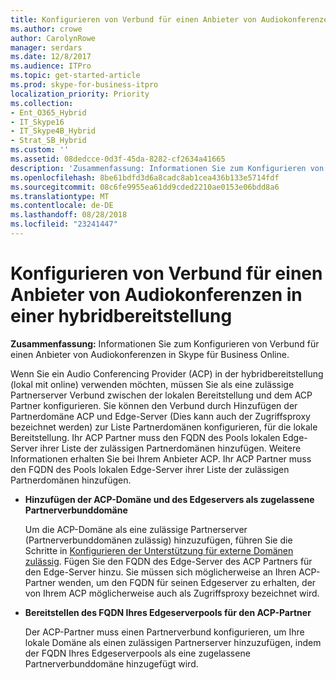 ```yaml
---
title: Konfigurieren von Verbund für einen Anbieter von Audiokonferenzen in einer hybridbereitstellung
ms.author: crowe
author: CarolynRowe
manager: serdars
ms.date: 12/8/2017
ms.audience: ITPro
ms.topic: get-started-article
ms.prod: skype-for-business-itpro
localization_priority: Priority
ms.collection:
- Ent_O365_Hybrid
- IT_Skype16
- IT_Skype4B_Hybrid
- Strat_SB_Hybrid
ms.custom: ''
ms.assetid: 08dedcce-0d3f-45da-8282-cf2634a41665
description: 'Zusammenfassung: Informationen Sie zum Konfigurieren von Verbund für einen Anbieter von Audiokonferenzen in Skype für Business Online.'
ms.openlocfilehash: 8be61bdfd3d6a8cadc8ab1cea436b133e5714fdf
ms.sourcegitcommit: 08c6fe9955ea61dd9cded2210ae0153e06bdd8a6
ms.translationtype: MT
ms.contentlocale: de-DE
ms.lasthandoff: 08/28/2018
ms.locfileid: "23241447"
---
```

# <a name="configure-federation-for-an-audio-conferencing-provider-in-your-hybrid-deployment"></a>Konfigurieren von Verbund für einen Anbieter von Audiokonferenzen in einer hybridbereitstellung

**Zusammenfassung:** Informationen Sie zum Konfigurieren von Verbund für einen Anbieter von Audiokonferenzen in Skype für Business Online.

Wenn Sie ein Audio Conferencing Provider (ACP) in der hybridbereitstellung (lokal mit online) verwenden möchten, müssen Sie als eine zulässige Partnerserver Verbund zwischen der lokalen Bereitstellung und dem ACP Partner konfigurieren. Sie können den Verbund durch Hinzufügen der Partnerdomäne ACP und Edge-Server (Dies kann auch der Zugriffsproxy bezeichnet werden) zur Liste Partnerdomänen konfigurieren, für die lokale Bereitstellung. Ihr ACP Partner muss den FQDN des Pools lokalen Edge-Server ihrer Liste der zulässigen Partnerdomänen hinzufügen. Weitere Informationen erhalten Sie bei Ihrem Anbieter ACP. Ihr ACP Partner muss den FQDN des Pools lokalen Edge-Server ihrer Liste der zulässigen Partnerdomänen hinzufügen.

- **Hinzufügen der ACP-Domäne und des Edgeservers als zugelassene Partnerverbunddomäne**

    Um die ACP-Domäne als eine zulässige Partnerserver (Partnerverbunddomänen zulässig) hinzuzufügen, führen Sie die Schritte in [Konfigurieren der Unterstützung für externe Domänen zulässig](https://technet.microsoft.com/library/3ee6e175-986d-4c33-b03a-b9f93083dca6.aspx). Fügen Sie den FQDN des Edge-Server des ACP Partners für den Edge-Server hinzu. Sie müssen sich möglicherweise an Ihren ACP-Partner wenden, um den FQDN für seinen Edgeserver zu erhalten, der von Ihrem ACP möglicherweise auch als Zugriffsproxy bezeichnet wird.

- **Bereitstellen des FQDN Ihres Edgeserverpools für den ACP-Partner**

    Der ACP-Partner muss einen Partnerverbund konfigurieren, um Ihre lokale Domäne als einen zulässigen Partnerserver hinzuzufügen, indem der FQDN Ihres Edgeserverpools als eine zugelassene Partnerverbunddomäne hinzugefügt wird.


